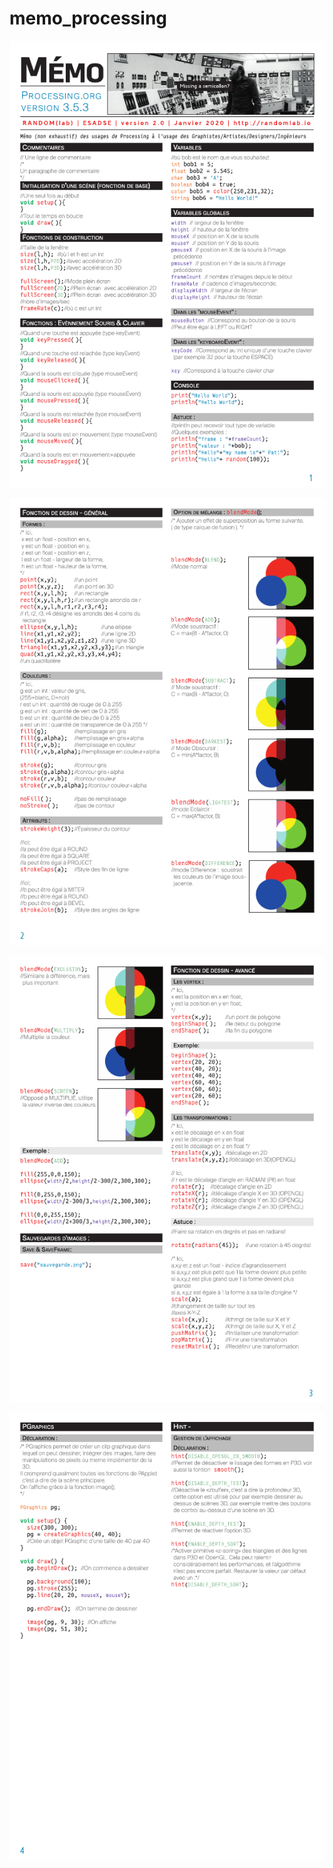 # memo_processing

![GitHub Logo](/preview/memoIma-01.png)

![GitHub Logo](/preview/memoIma-02.png)

![GitHub Logo](/preview/memoIma-03.png)

![GitHub Logo](/preview/memoIma-04.png)